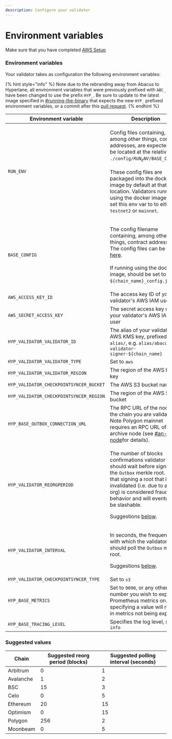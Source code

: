 ```yaml
---
description: Configure your validator
---
```


# Environment variables

Make sure that you have completed [AWS Setup](aws-setup.md)

### Environment variables

Your validator takes as configuration the following environment variables:

{% hint style="info" %}
Note due to the rebranding away from Abacus to Hyperlane, all environment variables that were previously prefixed with `ABC_` have been changed to use the prefix `HYP_`. Be sure to update to the latest image specified in [#running-the-binary](start-validating.md#running-the-binary "mention") that expects the new `HYP_` prefixed environment variables, or a commit after this [pull request](https://github.com/hyperlane-xyz/hyperlane-monorepo/pull/1116).
{% endhint %}

| Environment variable                    | Description                                                                                                                                                                                                                                                                                                                                                                               |
| --------------------------------------- | ----------------------------------------------------------------------------------------------------------------------------------------------------------------------------------------------------------------------------------------------------------------------------------------------------------------------------------------------------------------------------------------- |
| `RUN_ENV`                               | <p>Config files containing, among other things, contract addresses, are expected to be located at the relative path <code>./config/$RUN_ENV/$BASE_CONFIG</code>.<br><br>These config files are packaged into the docker image by default at that location. Validators running using the docker image can set this env var to to either <code>testnet2</code> or <code>mainnet</code>.</p> |
| `BASE_CONFIG`                           | <p>The config filename containing, among other things, contract addresses. The config files can be found <a href="https://github.com/abacus-network/abacus-monorepo/tree/main/rust/config/mainnet">here</a>.<br><br>If running using the docker image, should be set to <code>${chain_name}_config.json</code>.</p>                                                                       |
| `AWS_ACCESS_KEY_ID`                     | The access key ID of your validator's AWS IAM user                                                                                                                                                                                                                                                                                                                                        |
| `AWS_SECRET_ACCESS_KEY`                 | The secret access key of your validator's AWS IAM user                                                                                                                                                                                                                                                                                                                                    |
| `HYP_VALIDATOR_VALIDATOR_ID`            | The alias of your validator's AWS KMS key, prefixed with `alias/`, e.g. `alias/abacus-validator-signer-${chain_name}`                                                                                                                                                                                                                                                                     |
| `HYP_VALIDATOR_VALIDATOR_TYPE`          | Set to `aws`                                                                                                                                                                                                                                                                                                                                                                              |
| `HYP_VALIDATOR_VALIDATOR_REGION`        | The region of the AWS KMS key                                                                                                                                                                                                                                                                                                                                                             |
| `HYP_VALIDATOR_CHECKPOINTSYNCER_BUCKET` | The AWS S3 bucket name                                                                                                                                                                                                                                                                                                                                                                    |
| `HYP_VALIDATOR_CHECKPOINTSYNCER_REGION` | The region of the AWS S3 bucket                                                                                                                                                                                                                                                                                                                                                           |
| `HYP_BASE_OUTBOX_CONNECTION_URL`        | The RPC URL of the node for the chain you are validating. Note Polygon mainnet requires an RPC URL of an archive node (see [#an-rpc-node](./#an-rpc-node "mention")for details).                                                                                                                                                                                                          |
| `HYP_VALIDATOR_REORGPERIOD`             | <p>The number of blocks confirmations validator should wait before signing the <code>Outbox</code> merkle root. Note that signing a root that is later invalidated (i.e. due to a re-org) is considered fraudulent behavior and will eventually be slashable.</p><p>Suggestions <a href="environment-variables.md#suggested-reorg-periods">below</a>.</p>                                 |
| `HYP_VALIDATOR_INTERVAL`                | <p>In seconds, the frequency with which the validator should poll the <code>Outbox</code> merkle root.</p><p>Suggestions <a href="environment-variables.md#suggested-reorg-periods">below</a>.</p>                                                                                                                                                                                        |
| `HYP_VALIDATOR_CHECKPOINTSYNCER_TYPE`   | Set to `s3`                                                                                                                                                                                                                                                                                                                                                                               |
| `HYP_BASE_METRICS`                      | Set to `9090`, or any other port number you wish to expose Prometheus metrics on. Not specifying a value will result in metrics not being exposed.                                                                                                                                                                                                                                        |
| `HYP_BASE_TRACING_LEVEL`                | Specifies the log level, set to `info`                                                                                                                                                                                                                                                                                                                                                    |

### Suggested values

| Chain     | Suggested reorg period (blocks) | Suggested polling interval (seconds) |
| --------- | ------------------------------- | ------------------------------------ |
| Arbitrum  | 0                               | 1                                    |
| Avalanche | 1                               | 2                                    |
| BSC       | 15                              | 3                                    |
| Celo      | 0                               | 5                                    |
| Ethereum  | 20                              | 15                                   |
| Optimism  | 0                               | 15                                   |
| Polygon   | 256                             | 2                                    |
| Moonbeam  | 0                               | 5                                    |

